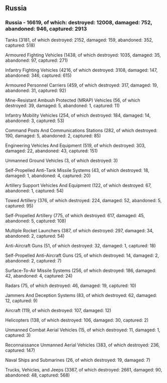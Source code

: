 
 
 ## Russia
 
 ### Russia - 16619, of which: destroyed: 12008, damaged: 752, abandoned: 946, captured: 2913

 

 

 Tanks (3181, of which destroyed: 2152, damaged: 159, abandoned: 352, captured: 518)

 Armoured Fighting Vehicles (1438, of which destroyed: 1035, damaged: 35, abandoned: 97, captured: 271)

 Infantry Fighting Vehicles (4216, of which destroyed: 3108, damaged: 147, abandoned: 346, captured: 615)

 Armoured Personnel Carriers (459, of which destroyed: 317, damaged: 19, abandoned: 31, captured: 92)

 Mine-Resistant Ambush Protected (MRAP) Vehicles (56, of which destroyed: 39, damaged: 5, abandoned: 1, captured: 11)

 Infantry Mobility Vehicles (254, of which destroyed: 184, damaged: 14, abandoned: 3, captured: 53)

 Command Posts And Communications Stations (282, of which destroyed: 190, damaged: 5, abandoned: 2, captured: 85)

 Engineering Vehicles And Equipment (519, of which destroyed: 303, damaged: 22, abandoned: 43, captured: 151)

 Unmanned Ground Vehicles (3, of which destroyed: 3)

 Self-Propelled Anti-Tank Missile Systems (43, of which destroyed: 18, damaged: 1, abandoned: 4, captured: 20)

 Artillery Support Vehicles And Equipment (122, of which destroyed: 67, abandoned: 1, captured: 54)

 Towed Artillery (376, of which destroyed: 224, damaged: 52, abandoned: 5, captured: 95)

 Self-Propelled Artillery (775, of which destroyed: 617, damaged: 45, abandoned: 5, captured: 108)

 Multiple Rocket Launchers (387, of which destroyed: 297, damaged: 34, abandoned: 2, captured: 54)

 Anti-Aircraft Guns (51, of which destroyed: 32, damaged: 1, captured: 18)

 Self-Propelled Anti-Aircraft Guns (25, of which destroyed: 14, damaged: 2, abandoned: 2, captured: 7)

 Surface-To-Air Missile Systems (256, of which destroyed: 186, damaged: 42, abandoned: 4, captured: 24)

 Radars (75, of which destroyed: 46, damaged: 19, captured: 10)

 Jammers And Deception Systems (83, of which destroyed: 62, damaged: 12, captured: 9)

 Aircraft (119, of which destroyed: 107, damaged: 12)

 Helicopters (138, of which destroyed: 106, damaged: 30, captured: 2)

 Unmanned Combat Aerial Vehicles (15, of which destroyed: 11, damaged: 1, captured: 3)

 Reconnaissance Unmanned Aerial Vehicles (383, of which destroyed: 236, captured: 147)

 Naval Ships and Submarines (26, of which destroyed: 19, damaged: 7)

 Trucks, Vehicles, and Jeeps (3367, of which destroyed: 2661, damaged: 90, abandoned: 48, captured: 568)

